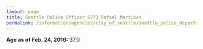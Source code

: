 ```yaml
---
layout: page
title: Seattle Police Officer 6773 Rafael Martinez
permalink: /information/agencies/city_of_seattle/seattle_police_department/copbook/6773/
---
```


**Age as of Feb. 24, 2016:** 37.0
